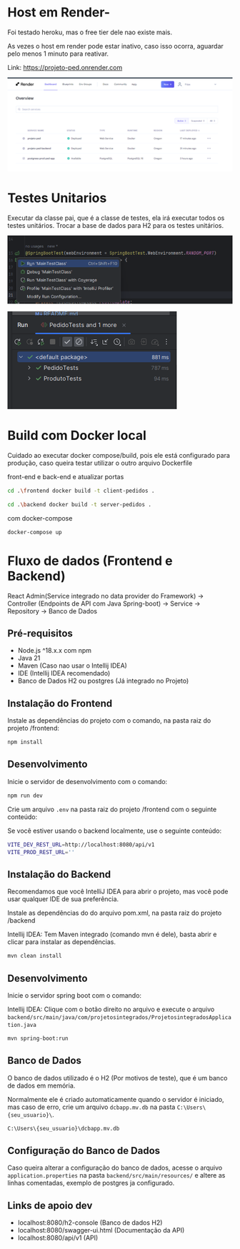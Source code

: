 # Host em Render-
Foi testado heroku, mas o free tier dele nao existe mais.

As vezes o host em render pode estar inativo, caso isso ocorra, aguardar pelo menos 1 minuto para reativar.

Link: https://projeto-ped.onrender.com

![img.png](img.png)

# Testes Unitarios
Executar da classe pai, que é a classe de testes, ela irá executar todos os testes unitários.
Trocar a base de dados para H2 para os testes unitários.

![img_1.png](img_1.png)

![img_2.png](img_2.png)

# Build com Docker local
Cuidado ao executar docker compose/build, pois ele está configurado para produção, 
caso queira testar utilizar o outro arquivo Dockerfile

front-end e back-end e atualizar portas
```sh
cd .\frontend docker build -t client-pedidos .
```

```sh
cd .\backend docker build -t server-pedidos .
```


com docker-compose
```sh
docker-compose up
```


# Fluxo de dados (Frontend e Backend)

React Admin(Service integrado no data provider do Framework) -> Controller (Endpoints de API com Java Spring-boot) -> Service -> Repository -> Banco de Dados

## Pré-requisitos

- Node.js ^18.x.x com npm
- Java 21
- Maven (Caso nao usar o Intellij IDEA)
- IDE (Intellij IDEA recomendado)
- Banco de Dados H2 ou postgres (Já integrado no Projeto)

## Instalação do Frontend

Instale as dependências do projeto com o comando, na pasta raiz do projeto /frontend:

```sh
npm install
```

## Desenvolvimento

Inicie o servidor de desenvolvimento com o comando:

```sh
npm run dev
```

Crie um arquivo `.env` na pasta raiz do projeto /frontend com o seguinte conteúdo:

Se você estiver usando o backend localmente, use o seguinte conteúdo:
```sh
VITE_DEV_REST_URL=http://localhost:8080/api/v1
VITE_PROD_REST_URL=''
```


## Instalação do Backend

Recomendamos que você IntelliJ IDEA para abrir o projeto, mas você pode usar qualquer IDE de sua preferência.

Instale as dependências do do arquivo pom.xml, na pasta raiz do projeto /backend

Intellij IDEA: Tem Maven integrado (comando mvn é dele), basta abrir e clicar para instalar as dependências.

```sh
mvn clean install
```

## Desenvolvimento

Inicie o servidor spring boot com o comando:

Intellij IDEA: Clique com o botão direito no arquivo e execute o arquivo `backend/src/main/java/com/projetosintegrados/ProjetosintegradosApplication.java`

```sh
mvn spring-boot:run
```

## Banco de Dados

O banco de dados utilizado é o H2 (Por motivos de teste), que é um banco de dados em memória. 

Normalmente ele é criado automaticamente quando o servidor é iniciado, 
mas caso de erro, crie um arquivo `dcbapp.mv.db` na pasta `C:\Users\{seu_usuario}\`.

```sh
C:\Users\{seu_usuario}\dcbapp.mv.db
```

## Configuração do Banco de Dados

Caso queira alterar a configuração do banco de dados, acesse o arquivo `application.properties` 
na pasta `backend/src/main/resources/` e altere as linhas comentadas, exemplo de postgres ja configurado.


## Links de apoio dev

- localhost:8080/h2-console (Banco de dados H2)
- localhost:8080/swagger-ui.html (Documentação da API)
- localhost:8080/api/v1 (API)
